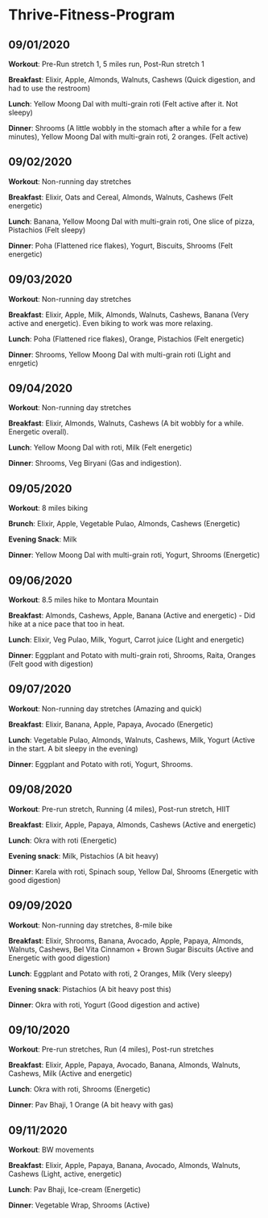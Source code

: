 # Thrive-Fitness-Program

## 09/01/2020
**Workout**: Pre-Run stretch 1, 5 miles run, Post-Run stretch 1

**Breakfast**: Elixir, Apple, Almonds, Walnuts, Cashews (Quick digestion, and had to use the restroom)

**Lunch**: Yellow Moong Dal with multi-grain roti (Felt active after it. Not sleepy)

**Dinner**: Shrooms (A little wobbly in the stomach after a while for a few minutes), Yellow Moong Dal with multi-grain roti, 2 oranges. (Felt active)

## 09/02/2020
**Workout**: Non-running day stretches

**Breakfast**: Elixir, Oats and Cereal, Almonds, Walnuts, Cashews (Felt energetic)

**Lunch**: Banana, Yellow Moong Dal with multi-grain roti, One slice of pizza, Pistachios (Felt sleepy)

**Dinner**: Poha (Flattened rice flakes), Yogurt, Biscuits, Shrooms (Felt energetic)

## 09/03/2020
**Workout**: Non-running day stretches

**Breakfast**: Elixir, Apple, Milk, Almonds, Walnuts, Cashews, Banana (Very active and energetic). Even biking to work was more relaxing.

**Lunch**: Poha (Flattened rice flakes), Orange, Pistachios (Felt energetic)

**Dinner**: Shrooms, Yellow Moong Dal with multi-grain roti (Light and enrgetic)

## 09/04/2020
**Workout**: Non-running day stretches

**Breakfast**: Elixir, Almonds, Walnuts, Cashews (A bit wobbly for a while. Energetic overall).

**Lunch**: Yellow Moong Dal with roti, Milk (Felt energetic)

**Dinner**: Shrooms, Veg Biryani (Gas and indigestion).

## 09/05/2020
**Workout**: 8 miles biking

**Brunch**: Elixir, Apple, Vegetable Pulao, Almonds, Cashews (Energetic)

**Evening Snack**: Milk

**Dinner**: Yellow Moong Dal with multi-grain roti, Yogurt, Shrooms (Energetic)

## 09/06/2020
**Workout**: 8.5 miles hike to Montara Mountain

**Breakfast**: Almonds, Cashews, Apple, Banana (Active and energetic) - Did hike at a nice pace that too in heat.

**Lunch**: Elixir, Veg Pulao, Milk, Yogurt, Carrot juice (Light and energetic)

**Dinner**: Eggplant and Potato with multi-grain roti, Shrooms, Raita, Oranges (Felt good with digestion)

## 09/07/2020
**Workout**: Non-running day stretches (Amazing and quick)

**Breakfast**: Elixir, Banana, Apple, Papaya, Avocado (Energetic)

**Lunch**: Vegetable Pulao, Almonds, Walnuts, Cashews, Milk, Yogurt (Active in the start. A bit sleepy in the evening)

**Dinner**: Eggplant and Potato with roti, Yogurt, Shrooms.

## 09/08/2020
**Workout**: Pre-run stretch, Running (4 miles), Post-run stretch, HIIT

**Breakfast**: Elixir, Apple, Papaya, Almonds, Cashews (Active and energetic)

**Lunch**: Okra with roti (Energetic)

**Evening snack**: Milk, Pistachios (A bit heavy)

**Dinner**: Karela with roti, Spinach soup, Yellow Dal, Shrooms (Energetic with good digestion)

## 09/09/2020
**Workout**: Non-running day stretches, 8-mile bike

**Breakfast**: Elixir, Shrooms, Banana, Avocado, Apple, Papaya, Almonds, Walnuts, Cashews, Bel Vita Cinnamon + Brown Sugar Biscuits (Active and Energetic with good digestion)

**Lunch**: Eggplant and Potato with roti, 2 Oranges, Milk (Very sleepy)

**Evening snack**: Pistachios (A bit heavy post this)

**Dinner**: Okra with roti, Yogurt (Good digestion and active)

## 09/10/2020
**Workout**: Pre-run stretches, Run (4 miles), Post-run stretches

**Breakfast**: Elixir, Apple, Papaya, Avocado, Banana, Almonds, Walnuts, Cashews, Milk (Active and energetic)

**Lunch**: Okra with roti, Shrooms (Energetic)

**Dinner**: Pav Bhaji, 1 Orange (A bit heavy with gas)

## 09/11/2020
**Workout**: BW movements

**Breakfast**: Elixir, Apple, Papaya, Banana, Avocado, Almonds, Walnuts, Cashews (Light, active, energetic)

**Lunch**: Pav Bhaji, Ice-cream (Energetic)

**Dinner**: Vegetable Wrap, Shrooms (Active)

